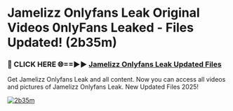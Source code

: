 # Jamelizz Onlyfans Leak Original Videos 0nlyFans Leaked - Files Updated! (2b35m)

<h3>🔴 CLICK HERE 🌐==►► <a href="https://tinyurl.com/x26r9saj" rel="nofollow">Jamelizz Onlyfans Leak Updated Files</a></h3>

Get Jamelizz Onlyfans Leak and all content. Now you can access all videos and pictures of Jamelizz Onlyfans Leak. New Updated Files 2025!

[![2b35m](https://i.imgur.com/LkgZPqh.gif)](https://tinyurl.com/x26r9saj)
